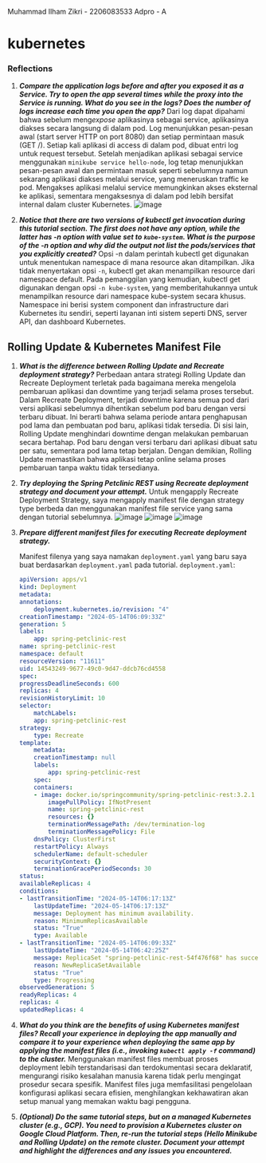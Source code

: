 Muhammad Ilham Zikri - 2206083533
Adpro - A
# kubernetes

### Reflections
1. ***Compare the application logs before and after you exposed it as a Service. Try to open the app several times while the proxy into the Service is running. What do you see in the logs? Does the number of logs increase each time you open the app?***
Dari log dapat dipahami bahwa sebelum meng*expose* aplikasinya sebagai service, aplikasinya diakses secara langsung di dalam pod. Log menunjukkan pesan-pesan awal (start server HTTP on port 8080) dan setiap permintaan masuk (GET /). Setiap kali aplikasi di access di dalam pod, dibuat entri log untuk request tersebut. Setelah menjadikan aplikasi sebagai service menggunakan `minikube service hello-node`, log tetap menunjukkan pesan-pesan awal dan permintaan masuk seperti sebelumnya namun sekarang aplikasi diakses melalui service, yang meneruskan traffic ke pod. Mengakses aplikasi melalui service memungkinkan akses eksternal ke aplikasi, sementara mengaksesnya di dalam pod lebih bersifat internal dalam cluster Kubernetes.
![image](https://github.com/ilhamzik/kubernetes/assets/124953758/2bbe7475-44c4-4bb0-a6f8-7ffbf267641b)

2. ***Notice that there are two versions of kubectl get invocation during this tutorial section. The first does not have any option, while the latter has -n option with value set to `kube-system`. What is the purpose of the -n option and why did the output not list the pods/services that you explicitly created?***
   Opsi -n dalam perintah kubectl get digunakan untuk menentukan namespace di mana resource akan ditampilkan. Jika tidak menyertakan opsi `-n`, kubectl get akan menampilkan resource dari namespace default. Pada pemanggilan yang kemudian, kubectl get digunakan dengan opsi `-n kube-system`, yang memberitahukannya untuk menampilkan resource dari namespace kube-system secara khusus. Namespace ini berisi system component dan infrastructure dari Kubernetes itu sendiri, seperti layanan inti sistem seperti DNS, server API, dan dashboard Kubernetes.

## Rolling Update & Kubernetes Manifest File

1. ***What is the difference between Rolling Update and Recreate deployment strategy?***
Perbedaan antara strategi Rolling Update dan Recreate Deployment terletak pada bagaimana mereka mengelola pembaruan aplikasi dan downtime yang terjadi selama proses tersebut. Dalam Recreate Deployment, terjadi downtime karena semua pod dari versi aplikasi sebelumnya dihentikan sebelum pod baru dengan versi terbaru dibuat. Ini berarti bahwa selama periode antara penghapusan pod lama dan pembuatan pod baru, aplikasi tidak tersedia. Di sisi lain, Rolling Update menghindari downtime dengan melakukan pembaruan secara bertahap. Pod baru dengan versi terbaru dari aplikasi dibuat satu per satu, sementara pod lama tetap berjalan. Dengan demikian, Rolling Update memastikan bahwa aplikasi tetap online selama proses pembaruan tanpa waktu tidak tersedianya.

2. ***Try deploying the Spring Petclinic REST using Recreate deployment strategy and document your attempt.***
Untuk mengapply Recreate Deployment Strategy, saya mengapply manifest file dengan strategy type berbeda dan menggunakan manifest file service yang sama dengan tutorial sebelumnya.
![image](https://github.com/ilhamzik/kubernetes-tutorial/assets/124953758/3528fd90-4e6d-4a81-b882-f80f3df7bb2e)
![image](https://github.com/ilhamzik/kubernetes-tutorial/assets/124953758/dc6060ff-b4e3-49ef-a928-547b07e4f315)
![image](https://github.com/ilhamzik/kubernetes-tutorial/assets/124953758/b16b9f79-036d-417a-ad66-0e2dcf2a7b88)






4. ***Prepare different manifest files for executing Recreate deployment strategy.***

    Manifest filenya yang saya namakan `deployment.yaml` yang baru saya buat berdasarkan `deployment.yaml` pada tutorial.
    `deployment.yaml`:
    ```yaml
    apiVersion: apps/v1
    kind: Deployment
    metadata:
    annotations:
        deployment.kubernetes.io/revision: "4"
    creationTimestamp: "2024-05-14T06:09:33Z"
    generation: 5
    labels:
        app: spring-petclinic-rest
    name: spring-petclinic-rest
    namespace: default
    resourceVersion: "11611"
    uid: 14543249-9677-49c0-9d47-ddcb76cd4558
    spec:
    progressDeadlineSeconds: 600
    replicas: 4
    revisionHistoryLimit: 10
    selector:
        matchLabels:
        app: spring-petclinic-rest
    strategy:
        type: Recreate
    template:
        metadata:
        creationTimestamp: null
        labels:
            app: spring-petclinic-rest
        spec:
        containers:
        - image: docker.io/springcommunity/spring-petclinic-rest:3.2.1
            imagePullPolicy: IfNotPresent
            name: spring-petclinic-rest
            resources: {}
            terminationMessagePath: /dev/termination-log
            terminationMessagePolicy: File
        dnsPolicy: ClusterFirst
        restartPolicy: Always
        schedulerName: default-scheduler
        securityContext: {}
        terminationGracePeriodSeconds: 30
    status:
    availableReplicas: 4
    conditions:
    - lastTransitionTime: "2024-05-14T06:17:13Z"
        lastUpdateTime: "2024-05-14T06:17:13Z"
        message: Deployment has minimum availability.
        reason: MinimumReplicasAvailable
        status: "True"
        type: Available
    - lastTransitionTime: "2024-05-14T06:09:33Z"
        lastUpdateTime: "2024-05-14T06:42:25Z"
        message: ReplicaSet "spring-petclinic-rest-54f476f68" has successfully progressed.
        reason: NewReplicaSetAvailable
        status: "True"
        type: Progressing
    observedGeneration: 5
    readyReplicas: 4
    replicas: 4
    updatedReplicas: 4
    ```
5. ***What do you think are the benefits of using Kubernetes manifest files? Recall your experience in deploying the app manually and compare it to your experience when deploying the same app by applying the manifest files (i.e., invoking `kubectl apply -f` command) to the cluster.***
Menggunakan manifest files membuat proses deployment lebih terstandarisasi dan terdokumentasi secara deklaratif, mengurangi risiko kesalahan manusia karena tidak perlu mengingat prosedur secara spesifik. Manifest files juga memfasilitasi pengelolaan konfigurasi aplikasi secara efisien, menghilangkan kekhawatiran akan setup manual yang memakan waktu bagi pengguna.

6. ***(Optional) Do the same tutorial steps, but on a managed Kubernetes cluster (e.g., GCP). You need to provision a Kubernetes cluster on Google Cloud Platform. Then, re-run the tutorial steps (Hello Minikube and Rolling Update) on the remote cluster. Document your attempt and highlight the differences and any issues you encountered.***
